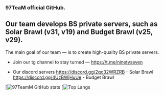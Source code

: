 ### 97TeaM official GitHub.

## Our team develops BS private servers, such as Solar Brawl (v31, v19) and Budget Brawl (v25, v29).
The main goal of our team — is to create high-quality BS private servers.

- Join our tg channel to stay turned — https://t.me/ninetyseven

- Our discord servers
https://discord.gg/2qc32WRZRB - Solar Brawl
https://discord.gg/4UzBWjHuUe - Budget Brawl

[![97TeamM GitHub stats](https://github-readme-stats.vercel.app/api?username=97TeaM&theme=rose_pine)
[![Top Langs](https://github-readme-stats.vercel.app/api/top-langs/?username=97TeaM&theme=rose_pine)
